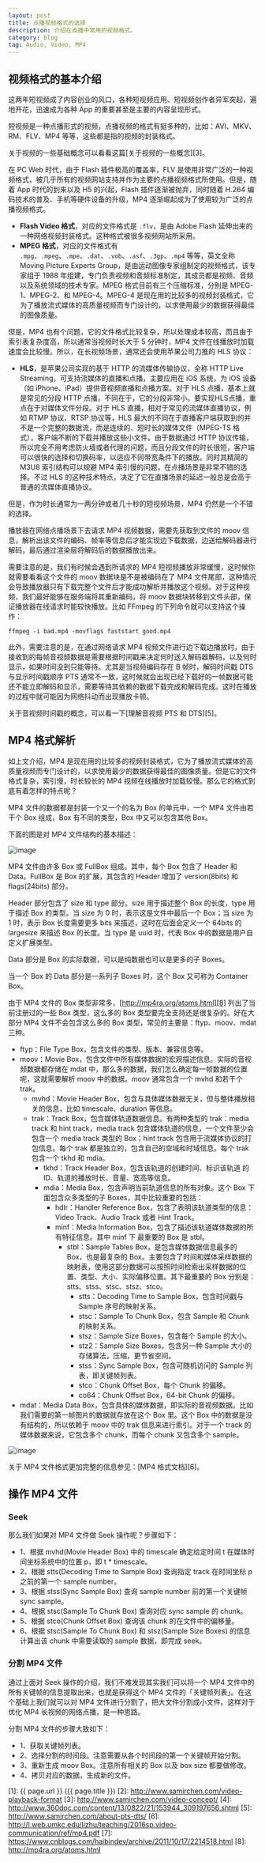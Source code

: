 ```yaml
---
layout: post
title: 点播视频格式的选择
description: 介绍在点播中常用的视频格式。
category: blog
tag: Audio, Video, MP4
---
```



## 视频格式的基本介绍

这两年短视频成了内容创业的风口，各种短视频应用、短视频创作者异军突起，遍地开花，迅速成为各种 App 的重要甚至是主要的内容呈现形式。

短视频是一种点播形式的视频，点播视频的格式有挺多种的，比如：AVI、MKV、RM、FLV、MP4 等等，这些都是指的视频的封装格式。


关于视频的一些基础概念可以看看这篇[关于视频的一些概念][3]。

在 PC Web 时代，由于 Flash 插件极高的覆盖率，FLV 是使用非常广泛的一种视频格式，被几乎所有的视频网站支持并作为主要的点播视频格式所使用。但是，随着 App 时代的到来以及 H5 的兴起，Flash 插件逐渐被抛弃，同时随着 H.264 编码技术的普及、手机等硬件设备的升级，MP4 逐渐崛起成为了使用较为广泛的点播视频格式。

- **Flash Video 格式**，对应的文件格式是 `.flv`，是由 Adobe Flash 延伸出来的一种网络视频封装格式。这种格式被很多视频网站所采用。
- **MPEG 格式**，对应的文件格式有 `.mpg`、`.mpeg`、`.mpe`、`.dat`、`.vob`、`.asf`、`.3gp`、`.mp4` 等等，英文全称 Moving Picture Experts Group，是由运动图像专家组制定的视频格式，该专家组于 1988 年组建，专门负责视频和音频标准制定，其成员都是视频、音频以及系统领域的技术专家。MPEG 格式目前有三个压缩标准，分别是 MPEG-1、MPEG-2、和 MPEG-4。MPEG-4 是现在用的比较多的视频封装格式，它为了播放流式媒体的高质量视频而专门设计的，以求使用最少的数据获得最佳的图像质量。


但是，MP4 也有个问题，它的文件格式比较复杂，所以处理成本较高，而且由于索引表复杂度高，所以通常当视频时长大于 5 分钟时，MP4 文件在线播放时加载速度会比较慢。所以，在长视频场景，通常还会使用苹果公司力推的 HLS 协议：

- **HLS**，是苹果公司实现的基于 HTTP 的流媒体传输协议，全称 HTTP Live Streaming，可支持流媒体的直播和点播，主要应用在 iOS 系统，为 iOS 设备（如 iPhone、iPad）提供音视频直播和点播方案。对于 HLS 点播，基本上就是常见的分段 HTTP 点播，不同在于，它的分段非常小。要实现HLS点播，重点在于对媒体文件分段。对于 HLS 直播，相对于常见的流媒体直播协议，例如 RTMP 协议、RTSP 协议等，HLS 最大的不同在于直播客户端获取到的并不是一个完整的数据流，而是连续的、短时长的媒体文件（MPEG-TS 格式），客户端不断的下载并播放这些小文件。由于数据通过 HTTP 协议传输，所以完全不用考虑防火墙或者代理的问题，而且分段文件的时长很短，客户端可以很快的选择和切换码率，以适应不同带宽条件下的播放。同时其精简的 M3U8 索引结构可以规避 MP4 索引慢的问题，在点播场景是非常不错的选择。不过 HLS 的这种技术特点，决定了它在直播场景的延迟一般总是会高于普通的流媒体直播协议。

但是，作为时长通常为一两分钟或者几十秒的短视频场景，MP4 仍然是一个不错的选择。



播放器在网络点播场景下去请求 MP4 视频数据，需要先获取到文件的 moov 信息，解析出该文件的编码、帧率等信息后才能实现边下载数据，边送给解码器进行解码，最后通过渲染层将解码后的数据播放出来。

需要注意的是，我们有时候会遇到所请求的 MP4 短视频播放非常缓慢，这时候你就需要看看这个文件的 moov 数据块是不是被编码在了 MP4 文件尾部，这种情况会导致播放器只有下载完整个文件后才能成功解析并播放这个视频。对于这种视频，我们最好能够在服务端将其重新编码，将 moov 数据块转移到文件头部，保证播放器在线请求时能较快播放。比如 FFmpeg 的下列命令就可以支持这个操作：

```
ffmpeg -i bad.mp4 -movflags faststart good.mp4
```


此外，需要注意的是，在通过网络请求 MP4 视频文件进行边下载边播放时，由于接收到的每帧音视频数据是需要根据时间戳来决定何时送入解码器解码，以及何时显示，如果时间没到只能等待。尤其是当视频编码存在 B 帧时，解码时间戳 DTS 与显示时间戳顺序 PTS 通常不一致，这时候就会出现已经下载好的一帧数据可能还不能立即解码和显示，需要等待其依赖的数据下载完成和解码完成。这时在播放的过程中就可能因为网络抖动而出现播放卡顿。

关于音视频时间戳的概念，可以看一下[理解音视频 PTS 和 DTS][5]。


## MP4 格式解析

如上文介绍，MP4 是现在用的比较多的视频封装格式，它为了播放流式媒体的高质量视频而专门设计的，以求使用最少的数据获得最佳的图像质量。但是它的文件格式复杂，索引慢，时长较长的 MP4 视频在线播放时加载较慢。那么它的格式到底有着怎样的特点呢？

MP4 文件的数据都是封装一个又一个的名为 Box 的单元中，一个 MP4 文件由若干个 Box 组成，Box 有不同的类型，Box 中又可以包含其他 Box。

下面的图是对 MP4 文件结构的基本描述：

![image](../../images/video-playback-format/mp4-structure.gif)

MP4 文件由许多 Box 或 FullBox 组成。其中，每个 Box 包含了 Header 和 Data。FullBox 是 Box 的扩展，其包含的 Header 增加了 version(8bits) 和 flags(24bits) 部分。

Header 部分包含了 size 和 type 部分。size 用于描述整个 Box 的长度，type 用于描述 Box 的类型。当 size 为 0 时，表示这是文件中最后一个 Box；当 size 为 1 时，表示 Box 长度需要更多 bits 来描述，这时在后面会定义一个 64bits 的 largesize 来描述 Box 的长度。当 type 是 uuid 时，代表 Box 中的数据是用户自定义扩展类型。

Data 部分是 Box 的实际数据，可以是纯数据也可以是更多的子 Boxes。

当一个 Box 的 Data 部分是一系列子 Boxes 时，这个 Box 又可称为 Container Box。


由于 MP4 文件的 Box 类型非常多，[http://mp4ra.org/atoms.html][8] 列出了当前注册过的一些 Box 类型，这么多的 Box 类型要完全支持还是很复杂的。好在大部分 MP4 文件不会包含这么多的 Box 类型，常见的主要是：ftyp、moov、mdat 三种。

- ftyp：File Type Box，包含文件的类型、版本、兼容信息等。
- moov：Movie Box，包含文件中所有媒体数据的宏观描述信息。实际的音视频数据都存储在 mdat 中，那么多的数据，我们怎么确定每一帧数据的位置呢，这就需要解析 moov 中的数据。moov 通常包含一个 mvhd 和若干个 trak。
	- mvhd：Movie Header Box，包含与具体媒体数据无关，但与整体播放相关的信息，比如 timescale、duration 等信息。
	- trak：Track Box，包含媒体轨道数据信息。有两种类型的 trak：media track 和 hint track，media track 包含媒体轨道的信息，一个文件至少会包含一个 media track 类型的 Box；hint track 包含用于流媒体协议的打包信息。每个 trak 都是独立的，包含自己的空域和时域信息。每个 trak 包含一个 tkhd 和 mdia。
		- tkhd：Track Header Box，包含该轨道的创建时间、标识该轨道 的 ID、轨道的播放时长、音量、宽高等信息。
		- mdia：Media Box，包含声明当前轨道信息的所有对象。这个 Box 下面包含众多类型的子 Boxes，其中比较重要的包括：
			- hdlr：Handler Reference Box，包含了表明该轨道类型的信息：Video Track、Audio Track 或者 Hint Track。
			- minf：Media Information Box，包含了描述该轨道媒体数据的所有特征信息。其中 minf 下 最重要的 Box 是 stbl。
				- stbl：Sample Tables Box，是包含媒体数据信息最多的 Box，也是最复杂的 Box。主要包含了时间和媒体采样数据的映射表，使用这部分数据可以按照时间检索出采样数据的位置、类型、大小、实际偏移位置。其下最重要的 Box 分别是：stts、stss、stsc、stsz、stco。
					- stts：Decoding Time to Sample Box，包含时间戳与 Sample 序号的映射关系。
					- stsc：Sample To Chunk Box，包含 Sample 和 Chunk 的映射关系。
					- stsz：Sample Size Boxes，包含每个 Sample 的大小。
					- stz2：Sample Size Boxes，包含另一种 Sample 大小的存储算法，压缩，更节省空间。
					- stss：Sync Sample Box，包含可随机访问的 Sample 列表，即关键帧列表。
					- stco：Chunk Offset Box，每个 Chunk 的偏移。
					- co64：Chunk Offset Box，64-bit Chunk 的偏移。
- mdat：Media Data Box，包含具体的媒体数据，即实际的音视频数据。比如我们需要的第一帧图片的数据就存放在这个 Box 里。这个 Box 中的数据是没有结构的，所以依赖于 moov 中的 trak 信息来进行索引。对于一个 track 的媒体数据来说，它包含多个 chunk，而每个 chunk 又包含多个 sample。



![image](../../images/video-playback-format/mp4-structure-2.jpg)


关于 MP4 文件格式更加完整的信息参见：[MP4 格式文档][6]。


## 操作 MP4 文件

### Seek

那么我们如果对 MP4 文件做 Seek 操作呢？步骤如下：

- 1、根据 mvhd(Movie Header Box) 中的 timescale 确定给定时间 t 在媒体时间坐标系统中的位置 p，即 t * timescale。
- 2、根据 stts(Decoding Time to Sample Box) 查询指定 track 在时间坐标 p 之前的第一个 sample number。
- 3、根据 stss(Sync Sample Box) 查询 sample number 前的第一个关键帧 sync sample。
- 4、根据 stsc(Sample To Chunk Box) 查询对应 sync sample 的 chunk。
- 5、根据 stco(Chunk Offset Box) 查询该 chunk 的在文件中的偏移量。
- 6、根据 stsc(Sample To Chunk Box) 和 stsz(Sample Size Boxes) 的信息计算出该 chunk 中需要读取的 sample 数据，即完成 seek。

### 分割 MP4 文件

通过上面对 Seek 操作的介绍，我们不难发现其实我们可以将一个 MP4 文件中的所有关键帧的信息提取出来，也就是获得这个 MP4 文件的「关键帧列表」。在这个基础上我们就可以对 MP4 文件进行分割了，把大文件分割成小文件。这样对于优化 MP4 长视频的网络点播，是一种思路。

分割 MP4 文件的步骤大致如下：

- 1、获取关键帧列表。
- 2、选择分割的时间段。注意需要从各个时间段的第一个关键帧开始分割。
- 3、重新生成 moov Box。注意所有相关的 Box 以及 box size 都要做修改。
- 4、拷贝对应的数据，生成新的文件。





[SamirChen]: http://www.samirchen.com "SamirChen"
[1]: {{ page.url }} ({{ page.title }})
[2]: http://www.samirchen.com/video-playback-format
[3]: http://www.samirchen.com/video-concept/
[4]: http://www.360doc.com/content/13/0822/21/153944_309197656.shtml
[5]: http://www.samirchen.com/about-pts-dts/ 
[6]: http://l.web.umkc.edu/lizhu/teaching/2016sp.video-communication/ref/mp4.pdf
[7]: https://www.cnblogs.com/haibindev/archive/2011/10/17/2214518.html
[8]: http://mp4ra.org/atoms.html

